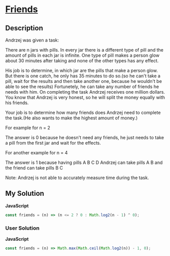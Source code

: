# [Friends](https://www.codewars.com/kata/5ad29cd95e8240dd85000b54)

## Description

Andrzej was given a task:

There are n jars with pills. In every jar there is a different type of pill and the amount of pills in each jar is infinite. One type of pill makes a person glow about 30 minutes after taking and none of the other types has any effect.

His job is to determine, in which jar are the pills that make a person glow. But there is one catch, he only has 35 minutes to do so.(so he can't take a pill, wait for the results and then take another one, because he wouldn't be able to see the results) Fortunetely, he can take any number of friends he needs with him. On completing the task Andrzej receives one million dollars. You know that Andrzej is very honest, so he will split the money equally with his friends.

Your job is to determine how many friends does Andrzej need to complete the task.(He also wants to make the highest amount of money.)

For example for n = 2

The answer is 0 because he doesn't need any friends, he just needs to take a pill from the first jar and wait for the effects.

For another example for n = 4

The answer is 1 because having pills A B C D Andrzej can take pills A B and the friend can take pills B C

Note: Andrzej is not able to accurately measure time during the task.

## My Solution

**JavaScript**

```js
const friends = (n) => (n <= 2 ? 0 : Math.log2(n - 1) ^ 0);
```

### User Solution

**JavaScript**

```js
const friends = (n) => Math.max(Math.ceil(Math.log2(n)) - 1, 0);
```
